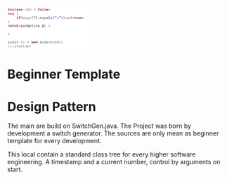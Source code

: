 <img width="188" alt="image" src="https://github.com/Gesichtseintopf/BeginnerTemplate/blob/main/Screenshot%202023-05-29%20185922.png">

# Beginner Template
# Design Pattern
The main are build on SwitchGen.java. The Project was born by development a switch generator. The sources are only mean as beginner template for every development. 

This local contain a standard class tree for every higher software engineering. A timestamp and a current number, control by arguments on start.
